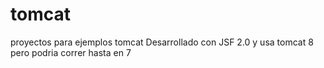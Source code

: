 # tomcat
proyectos para ejemplos tomcat
Desarrollado con JSF 2.0 y usa tomcat 8 pero podria correr hasta en 7 
